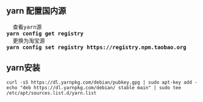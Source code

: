 ## yarn 配置国内源
<pre>
  查看yarn源
<b>yarn config get registry</b>
  更换为淘宝源
<b>yarn config set registry https://registry.npm.taobao.org</b>
</pre>

## yarn安装
```
curl -sS https://dl.yarnpkg.com/debian/pubkey.gpg | sudo apt-key add -
echo "deb https://dl.yarnpkg.com/debian/ stable main" | sudo tee /etc/apt/sources.list.d/yarn.list
```